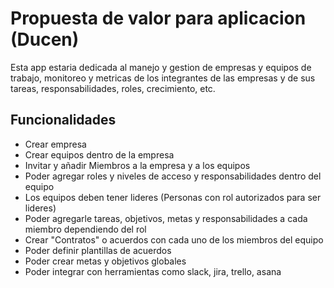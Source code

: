 # Propuesta de valor para aplicacion (Ducen)

Esta app estaria dedicada al manejo y gestion de empresas y equipos de trabajo, monitoreo y metricas de los integrantes de las empresas
y de sus tareas, responsabilidades, roles, crecimiento, etc.

## Funcionalidades

- Crear empresa
- Crear equipos dentro de la empresa
- Invitar y añadir Miembros a la empresa y a los equipos
- Poder agregar roles y niveles de acceso y responsabilidades dentro del equipo
- Los equipos deben tener lideres (Personas con rol autorizados para ser lideres)
- Poder agregarle tareas, objetivos, metas y responsabilidades a cada miembro dependiendo del rol
- Crear "Contratos" o acuerdos con cada uno de los miembros del equipo
- Poder definir plantillas de acuerdos
- Poder crear metas y objetivos globales
- Poder integrar con herramientas como slack, jira, trello, asana
